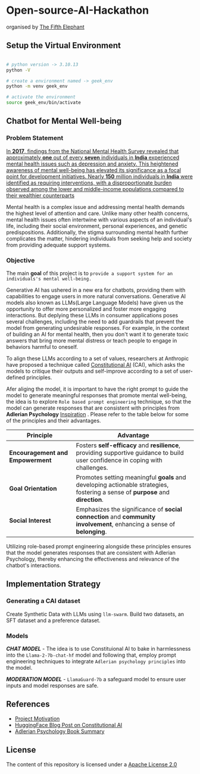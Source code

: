 # Open-source-AI-Hackathon

organised by  [The Fifth Elephant](https://hasgeek.com/fifthelephant/open-source-ai-hackathon/)

## Setup the Virtual Environment

```bash

# python version -> 3.10.13
python -V 

# create a environment named -> geek_env
python -m venv geek_env

# activate the environment
source geek_env/bin/activate

```

## Chatbot for Mental Well-being

### Problem Statement

[In **2017**, findings from the National Mental Health Survey revealed that approximately **one** out of every **seven** individuals in **India** experienced mental health issues such as depression and anxiety. This heightened awareness of mental well-being has elevated its significance as a focal point for development initiatives. Nearly **150** million individuals in **India** were identified as requiring interventions, with a disproportionate burden observed among the lower and middle-income populations compared to their wealthier counterparts](https://github.com/pandeyanuradha/Chatbot-for-mental-health?tab=readme-ov-file#motivation-behind-this-project)

Mental health is a complex issue and addressing mental health demands the highest level of attention and care. Unlike many other health concerns, mental health issues often intertwine with various aspects of an individual's life, including their social environment, personal experiences, and genetic predispositions. Additionally, the stigma surrounding mental health further complicates the matter, hindering individuals from seeking help and society from providing adequate support systems.

### Objective

The main **goal** of this project is to `provide a support system for an individuals's mental well-being.`

Generative AI has ushered in a new era for chatbots, providing them with capabilities to engage users in more natural conversations. Generative AI models also known as LLMs(Large Language Models) have given us the opportunity to offer more personalized and foster more engaging interactions. But deplying these LLMs in consumer applications poses several challenges, including the need to add guardrails that prevent the model from generating undesirable responses. For example, in the context of building an AI for mental health, then you don't want it to generate toxic answers that bring more mental distress or teach people to engage in behaviors harmful to oneself.

To align these LLMs according to a set of values, researchers at Anthropic have proposed a technique called [Constitutional AI](https://www.anthropic.com/news/constitutional-ai-harmlessness-from-ai-feedback) (CAI), which asks the models to critique their outputs and self-improve according to a set of user-defined principles.

Afer aliging the model, it is important to have the right prompt to guide the model to generate meaningful responses that promote mental well-being, the idea is to explore `Role based prompt engineering` technique, so that the model can generate responses that are consistent with principles from **Adlerian Psychology** [Inspiration](https://www.goodreads.com/en/book/show/43306206) . Please refer to the table below for some of the principles and their advantages.

| Principle                           | Advantage                                                                                                            |
|------------------------------------|----------------------------------------------------------------------------------------------------------------------|
| **Encouragement and Empowerment**  | Fosters **self-efficacy** and **resilience**, providing supportive guidance to build user confidence in coping with challenges. |
| **Goal Orientation**               | Promotes setting meaningful **goals** and developing actionable strategies, fostering a sense of **purpose** and **direction**.   |
| **Social Interest**                | Emphasizes the significance of **social connection** and **community involvement**, enhancing a sense of **belonging**.          |

Utilizing role-based prompt engineering alongside these principles ensures that the model generates responses that are consistent with Adlerian Psychology, thereby enhancing the effectiveness and relevance of the chatbot's interactions.

## Implementation Strategy

### Generating a CAI dataset

Create Synthetic Data with LLMs using `llm-swarm`. Build two datasets, an SFT dataset and a preference dataset.

### Models

***CHAT MODEL*** - The idea is to use Constituional AI to bake in harmlessness into the `Llama-2-7b-chat-hf` model and following that, employ prompt engineering techniques to integrate `Adlerian psychology principles` into the model.

***MODERATION MODEL*** - `LlamaGuard-7b` a safeguard model to ensure user inputs and model responses are safe.

## References

- [Project Motivation](https://github.com/pandeyanuradha/Chatbot-for-mental-health?tab=readme-ov-file#motivation-behind-this-project)
- [HuggingFace Blog Post on Constitutional AI](https://huggingface.co/blog/constitutional_ai)
- [Adlerian Psychology Book Summary](https://www.kadlac.com/notes/the-courage-to-be-disliked)

## License

The content of this repository is licensed under a [Apache License 2.0](https://www.apache.org/licenses/LICENSE-2.0)
